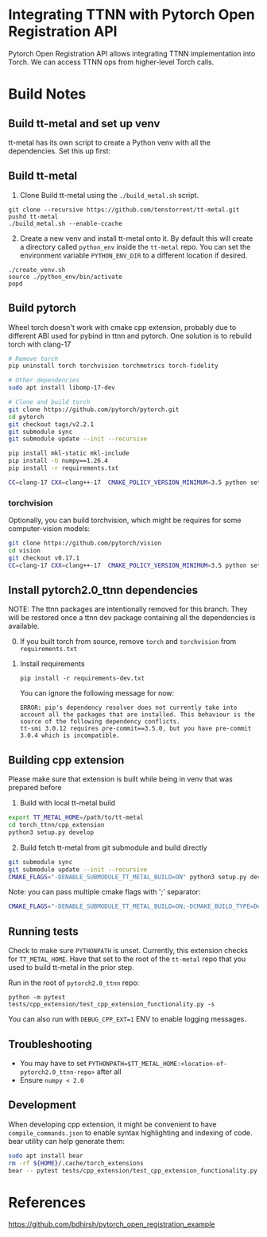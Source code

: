 # Integrating TTNN with Pytorch Open Registration API

Pytorch Open Registration API allows integrating TTNN implementation into Torch. We can access TTNN ops from higher-level Torch calls.

# Build Notes

## Build tt-metal and set up venv
tt-metal has its own script to create a Python venv with all the dependencies. Set this up first:

## Build tt-metal
1. Clone Build tt-metal using the `./build_metal.sh` script.

```
git clone --recursive https://github.com/tenstorrent/tt-metal.git
pushd tt-metal
./build_metal.sh --enable-ccache
```

2. Create a new venv and install tt-metal onto it. By default this will create a directory called `python_env` inside the `tt-metal` repo. You can set the environment variable `PYTHON_ENV_DIR` to a different location if desired.
```
./create_venv.sh
source ./python_env/bin/activate
popd
```

## Build pytorch
Wheel torch doesn't work with cmake cpp extension, probably due to different ABI used for pybind in ttnn and pytorch. One solution is to rebuild torch with clang-17
```bash
# Remove torch
pip uninstall torch torchvision torchmetrics torch-fidelity

# Other dependencies
sudo apt install libomp-17-dev

# Clone and build torch
git clone https://github.com/pytorch/pytorch.git
cd pytorch
git checkout tags/v2.2.1
git submodule sync
git submodule update --init --recursive

pip install mkl-static mkl-include
pip install -U numpy==1.26.4
pip install -r requirements.txt

CC=clang-17 CXX=clang++-17  CMAKE_POLICY_VERSION_MINIMUM=3.5 python setup.py develop
```

### torchvision
Optionally, you can build torchvision, which might be requires for some computer-vision models:
```bash
git clone https://github.com/pytorch/vision
cd vision
git checkout v0.17.1
CC=clang-17 CXX=clang++-17  CMAKE_POLICY_VERSION_MINIMUM=3.5 python setup.py develop
```

## Install pytorch2.0_ttnn dependencies
NOTE: The ttnn packages are intentionally removed for this branch. They will be restored once a ttnn dev package containing all the dependencies is available.

0. If you built torch from source, remove `torch` and `torchvision` from `requirements.txt`

1. Install requirements
    ```
    pip install -r requirements-dev.txt
    ```

    You can ignore the following message for now:
    ```
    ERROR: pip's dependency resolver does not currently take into account all the packages that are installed. This behaviour is the source of the following dependency conflicts.
    tt-smi 3.0.12 requires pre-commit==3.5.0, but you have pre-commit 3.0.4 which is incompatible.
    ```

## Building cpp extension
Please make sure that extension is built while being in venv that was prepared before

1. Build with local tt-metal build
```bash
export TT_METAL_HOME=/path/to/tt-metal
cd torch_ttnn/cpp_extension
python3 setup.py develop
```

2. Build fetch tt-metal from git submodule and build directly
```bash
git submodule sync
git submodule update --init --recursive
CMAKE_FLAGS="-DENABLE_SUBMODULE_TT_METAL_BUILD=ON" python3 setup.py develop
```

Note: you can pass multiple cmake flags with ';' separator:
```bash
CMAKE_FLAGS="-DENABLE_SUBMODULE_TT_METAL_BUILD=ON;-DCMAKE_BUILD_TYPE=Debug" python3 setup.py develop
```

## Running tests
Check to make sure `PYTHONPATH` is unset. Currently, this extension checks for `TT_METAL_HOME`. Have that set to the root of the `tt-metal` repo that you used to build tt-metal in the prior step.

Run in the root of `pytorch2.0_ttnn` repo:
```
python -m pytest tests/cpp_extension/test_cpp_extension_functionality.py -s
```

You can also run with `DEBUG_CPP_EXT=1` ENV to enable logging messages.

## Troubleshooting
* You may have to set `PYTHONPATH=$TT_METAL_HOME:<location-of-pytorch2.0_ttnn-repo>` after all
* Ensure `numpy < 2.0`

## Development
When developing cpp extension, it might be convenient to have `compile_commands.json` to enable syntax highlighting and indexing of code. bear utility can help generate them: 
```bash
sudo apt install bear
rm -rf ${HOME}/.cache/torch_extensions
bear -- pytest tests/cpp_extension/test_cpp_extension_functionality.py -s
```

# References
https://github.com/bdhirsh/pytorch_open_registration_example